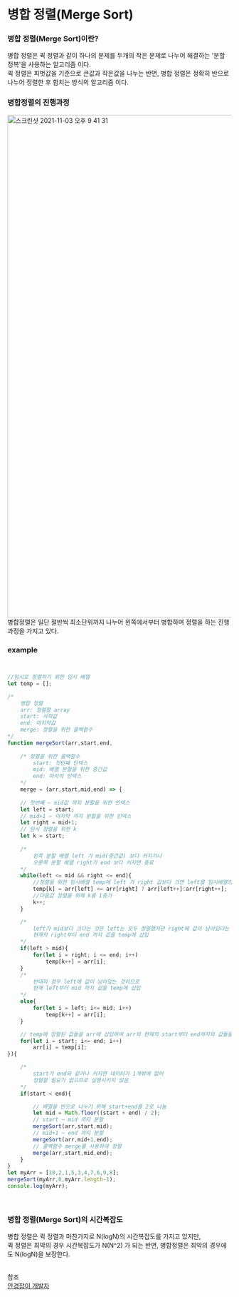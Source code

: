 # 병합 정렬(Merge Sort)

### 병합 정렬(Merge Sort)이란?
병합 정렬은 퀵 정렬과 같이 하나의 문제를 두개의 작은 문제로 나누어 해결하는 '분할 정복'을 사용하는 알고리즘 이다.<br>
퀵 정렬은 피벗값을 기준으로 큰값과 작은값을 나누는 반면, 병합 정렬은 정확히 반으로 나누어 정렬한 후 합치는 방식의 알고리즘 이다.<br>

### 병합정렬의 진행과정
<img width="1126" alt="스크린샷 2021-11-03 오후 9 41 31" src="https://user-images.githubusercontent.com/62639722/140061884-68b5721b-462c-40b8-a35d-a07eb6ae29bd.png">
병합정렬은 일단 절반씩 최소단위까지 나누어 왼쪽에서부터 병합하며 정렬을 하는 진행과정을 가지고 있다.<br>

### example
```javascript


//임시로 정렬하기 위한 임시 배열
let temp = [];

/*
    병합 정렬
    arr: 정렬할 array
    start: 시작값
    end: 마지막값
    merge: 정렬을 위한 콜백함수
*/
function mergeSort(arr,start,end,
    
    /* 정렬을 위한 콜백함수 
        start: 첫번째 인덱스
        mid: 배열 분할을 위한 중간값
        end: 마지막 인덱스
    */
    merge = (arr,start,mid,end) => {
    
    // 첫번째 ~ mid값 까지 분할을 위한 인덱스
    let left = start;
    // mid+1 ~ 마지막 까지 분할을 위한 인덱스
    let right = mid+1;
    // 임시 정렬을 위한 k
    let k = start;
    
    /*
        왼쪽 분할 배열 left 가 mid(중간값) 보다 커지거나 
        오룬쪽 분할 배열 right가 end 보다 커지면 종료
    */
    while(left <= mid && right <= end){
        //정렬을 위한 임시배열 temp에 left 가 right 값보다 크면 left를 임시배열의 k번째에 삽입하고 left다음값을 찾기위해 left를 1증가시킴(반대의경우는 right)
        temp[k] = arr[left] <= arr[right] ? arr[left++]:arr[right++];
        //다음값 정렬을 위해 k를 1증가
        k++;
    }

    /*  
        left가 mid보다 크다는 것은 left는 모두 정렬했지만 right에 값이 남아있다는 것이므로
        현재의 right부터 end 까지 값을 temp에 삽입    
    */
    if(left > mid){
        for(let i = right; i <= end; i++)
            temp[k++] = arr[i];
    }
    /*
        반대의 경우 left에 값이 남아있는 것이므로
        현재 left부터 mid 까지 값을 temp에 삽입
    */
    else{
        for(let i = left; i<= mid; i++)
            temp[k++] = arr[i];
    }

    // temp에 정렬된 값들을 arr에 삽입하여 arr의 현재의 start부터 end까지의 값들을 정렬시킴
    for(let i = start; i<= end; i++)
        arr[i] = temp[i];
}){

    /* 
        start가 end와 같거나 커지면 데이터가 1개밖에 없어
        정렬할 필요가 없으므로 실행시키지 않음
    */
    if(start < end){

        // 배열을 반으로 나누기 위해 start+end를 2로 나눔
        let mid = Math.floor((start + end) / 2);
        // start ~ mid 까지 분할
        mergeSort(arr,start,mid);
        // mid+1 ~ end 까지 분할
        mergeSort(arr,mid+1,end);
        // 콜백함수 merge를 사용하여 정렬
        merge(arr,start,mid,end);
    }
}
let myArr = [10,2,1,5,3,4,7,6,9,8];
mergeSort(myArr,0,myArr.length-1);
console.log(myArr);
```
<br>

### 병합 정렬(Merge Sort)의 시간복잡도
병합 정렬은 퀵 정렬과 마찬가지로 N(logN)의 시간복잡도를 가지고 있지만,<br>
퀵 정렬은 최악의 경우 시간복잡도가 N(N^2) 가 되는 반면, 병합정렬은 최악의 경우에도 N(logN)을 보장한다.

<br>참조<br>
[안경잡이 개발자](https://m.blog.naver.com/PostView.naver?blogId=ndb796&logNo=221227934987&navType=by)
